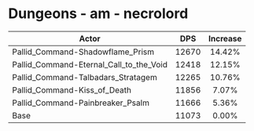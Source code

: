# Dungeons - am - necrolord
| Actor | DPS | Increase |
|---|:---:|:---:|
|Pallid_Command-Shadowflame_Prism|12670|14.42%|
|Pallid_Command-Eternal_Call_to_the_Void|12418|12.15%|
|Pallid_Command-Talbadars_Stratagem|12265|10.76%|
|Pallid_Command-Kiss_of_Death|11856|7.07%|
|Pallid_Command-Painbreaker_Psalm|11666|5.36%|
|Base|11073|0.00%|
